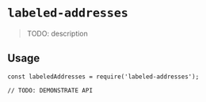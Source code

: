 # `labeled-addresses`

> TODO: description

## Usage

```
const labeledAddresses = require('labeled-addresses');

// TODO: DEMONSTRATE API
```
